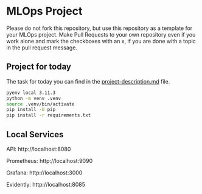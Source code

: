 # MLOps Project


Please do not fork this repository, but use this repository as a template for your MLOps project. Make Pull Requests to your own repository even if you work alone and mark the checkboxes with an x, if you are done with a topic in the pull request message.

## Project for today
The task for today you can find in the [project-description.md](project-description.md) file.

```bash
pyenv local 3.11.3
python -m venv .venv
source .venv/bin/activate
pip install -U pip
pip install -r requirements.txt
```

## Local Services

API:        http://localhost:8080

Prometheus: http://localhost:9090

Grafana:    http://localhost:3000

Evidently:  http://localhost:8085
